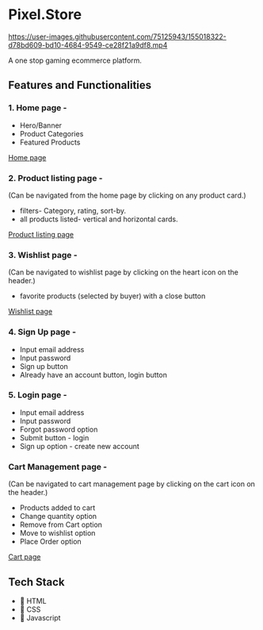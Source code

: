 # Pixel.Store

https://user-images.githubusercontent.com/75125943/155018322-d78bd609-bd10-4684-9549-ce28f21a9df8.mp4

A one stop gaming ecommerce platform.

## Features and Functionalities

### 1. Home page -

- Hero/Banner
- Product Categories
- Featured Products

[Home page](https://pixel-store-git-development-gauravsinhaweb.vercel.app/)

### 2. Product listing page -

(Can be navigated from the home page by clicking on any product card.)

- filters- Category, rating, sort-by.
- all products listed- vertical and horizontal cards.

[Product listing page](https://pixel-store-git-development-gauravsinhaweb.vercel.app/pages/Product.html)

### 3. Wishlist page -

(Can be navigated to wishlist page by clicking on the heart icon on the header.)

- favorite products (selected by buyer) with a close button

[Wishlist page](https://pixel-store-git-development-gauravsinhaweb.vercel.app/pages/Wishlist.html)

### 4. Sign Up page -

- Input email address
- Input password
- Sign up button
- Already have an account button, login button

### 5. Login page -

- Input email address
- Input password
- Forgot password option
- Submit button - login
- Sign up option - create new account

### Cart Management page -
(Can be navigated to cart management page by clicking on the cart icon on the header.)


- Products added to cart
- Change quantity option
- Remove from Cart option
- Move to wishlist option
- Place Order option

[Cart page](https://pixel-store-git-development-gauravsinhaweb.vercel.app/pages/Cart.html)

## Tech Stack

- 🚀 HTML
- 🚀 CSS
- 🚀 Javascript
